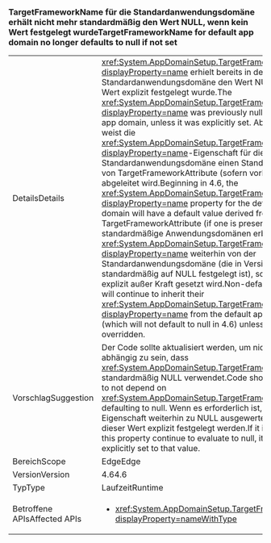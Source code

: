 ### <a name="targetframeworkname-for-default-app-domain-no-longer-defaults-to-null-if-not-set"></a><span data-ttu-id="8fbd3-101">TargetFrameworkName für die Standardanwendungsdomäne erhält nicht mehr standardmäßig den Wert NULL, wenn kein Wert festgelegt wurde</span><span class="sxs-lookup"><span data-stu-id="8fbd3-101">TargetFrameworkName for default app domain no longer defaults to null if not set</span></span>

|   |   |
|---|---|
|<span data-ttu-id="8fbd3-102">Details</span><span class="sxs-lookup"><span data-stu-id="8fbd3-102">Details</span></span>|<span data-ttu-id="8fbd3-103"><xref:System.AppDomainSetup.TargetFrameworkName?displayProperty=name> erhielt bereits in der Standardanwendungsdomäne den Wert NULL, sofern kein Wert explizit festgelegt wurde.</span><span class="sxs-lookup"><span data-stu-id="8fbd3-103">The <xref:System.AppDomainSetup.TargetFrameworkName?displayProperty=name> was previously null in the default app domain, unless it was explicitly set.</span></span> <span data-ttu-id="8fbd3-104">Ab Version 4.6 weist die <xref:System.AppDomainSetup.TargetFrameworkName?displayProperty=name>-Eigenschaft für die Standardanwendungsdomäne einen Standardwert auf, der von TargetFrameworkAttribute (sofern vorhanden) abgeleitet wird.</span><span class="sxs-lookup"><span data-stu-id="8fbd3-104">Beginning in 4.6, the <xref:System.AppDomainSetup.TargetFrameworkName?displayProperty=name> property for the default app domain will have a default value derived from the TargetFrameworkAttribute (if one is present).</span></span> <span data-ttu-id="8fbd3-105">Nicht standardmäßige Anwendungsdomänen erben ihr <xref:System.AppDomainSetup.TargetFrameworkName?displayProperty=name> weiterhin von der Standardanwendungsdomäne (die in Version 4.6 nicht standardmäßig auf NULL festgelegt ist), sofern sie nicht explizit außer Kraft gesetzt wird.</span><span class="sxs-lookup"><span data-stu-id="8fbd3-105">Non-default app domains will continue to inherit their <xref:System.AppDomainSetup.TargetFrameworkName?displayProperty=name> from the default app domain (which will not default to null in 4.6) unless it is explicitly overridden.</span></span>|
|<span data-ttu-id="8fbd3-106">Vorschlag</span><span class="sxs-lookup"><span data-stu-id="8fbd3-106">Suggestion</span></span>|<span data-ttu-id="8fbd3-107">Der Code sollte aktualisiert werden, um nicht davon abhängig zu sein, dass <xref:System.AppDomainSetup.TargetFrameworkName> standardmäßig NULL verwendet.</span><span class="sxs-lookup"><span data-stu-id="8fbd3-107">Code should be updated to not depend on <xref:System.AppDomainSetup.TargetFrameworkName> defaulting to null.</span></span> <span data-ttu-id="8fbd3-108">Wenn es erforderlich ist, dass diese Eigenschaft weiterhin zu NULL ausgewertet wird, kann dieser Wert explizit festgelegt werden.</span><span class="sxs-lookup"><span data-stu-id="8fbd3-108">If it is required that this property continue to evaluate to null, it can be explicitly set to that value.</span></span>|
|<span data-ttu-id="8fbd3-109">Bereich</span><span class="sxs-lookup"><span data-stu-id="8fbd3-109">Scope</span></span>|<span data-ttu-id="8fbd3-110">Edge</span><span class="sxs-lookup"><span data-stu-id="8fbd3-110">Edge</span></span>|
|<span data-ttu-id="8fbd3-111">Version</span><span class="sxs-lookup"><span data-stu-id="8fbd3-111">Version</span></span>|<span data-ttu-id="8fbd3-112">4.6</span><span class="sxs-lookup"><span data-stu-id="8fbd3-112">4.6</span></span>|
|<span data-ttu-id="8fbd3-113">Typ</span><span class="sxs-lookup"><span data-stu-id="8fbd3-113">Type</span></span>|<span data-ttu-id="8fbd3-114">Laufzeit</span><span class="sxs-lookup"><span data-stu-id="8fbd3-114">Runtime</span></span>|
|<span data-ttu-id="8fbd3-115">Betroffene APIs</span><span class="sxs-lookup"><span data-stu-id="8fbd3-115">Affected APIs</span></span>|<ul><li><xref:System.AppDomainSetup.TargetFrameworkName?displayProperty=nameWithType></li></ul>|


